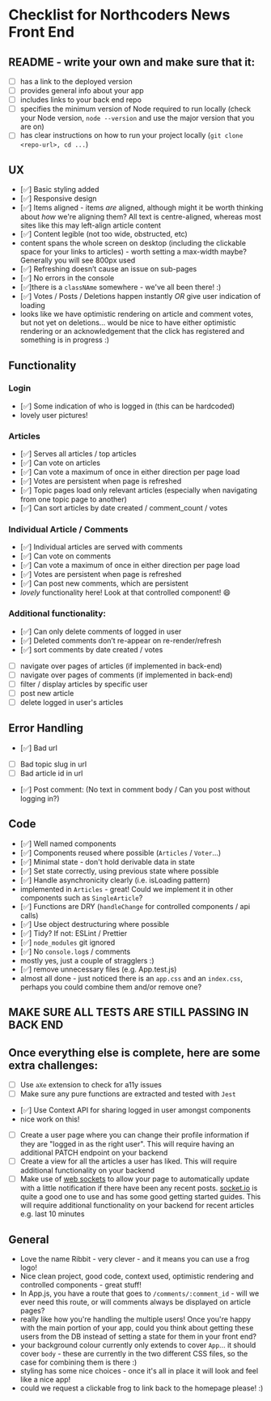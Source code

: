 # Checklist for Northcoders News Front End

## README - write your own and make sure that it:

- [ ] has a link to the deployed version
- [ ] provides general info about your app
- [ ] includes links to your back end repo
- [ ] specifies the minimum version of Node required to run locally (check your Node version, `node --version` and use the major version that you are on)
- [ ] has clear instructions on how to run your project locally (`git clone <repo-url>, cd ...`)

## UX

- [✅] Basic styling added
- [✅] Responsive design
- [✅] Items aligned - items _are_ aligned, although might it be worth thinking about _how_ we're aligning them? All text is centre-aligned, whereas most sites like this may left-align article content
- [✅] Content legible (not too wide, obstructed, etc)
 - content spans the whole screen on desktop (including the clickable space for your links to articles) - worth setting a max-width maybe? Generally you will see 800px used
- [✅] Refreshing doesn’t cause an issue on sub-pages
- [✅] No errors in the console
 - [✅]there is a `classNAme` somewhere - we've all been there! :)
- [✅] Votes / Posts / Deletions happen instantly _OR_ give user indication of loading
 - looks like we have optimistic rendering on article and comment votes, but not yet on deletions... would be nice to have either optimistic rendering or an acknowledgement that the click has registered and something is in progress :)

## Functionality

### Login

- [✅] Some indication of who is logged in (this can be hardcoded)
 - lovely user pictures!

### Articles 

- [✅] Serves all articles / top articles
- [✅] Can vote on articles
- [✅] Can vote a maximum of once in either direction per page load
- [✅] Votes are persistent when page is refreshed
- [✅] Topic pages load only relevant articles (especially when navigating from one topic page to another)
- [✅] Can sort articles by date created / comment_count / votes

### Individual Article / Comments

- [✅] Individual articles are served with comments
- [✅] Can vote on comments
- [✅] Can vote a maximum of once in either direction per page load
- [✅] Votes are persistent when page is refreshed
- [✅] Can post new comments, which are persistent
 - _lovely_ functionality here! Look at that controlled component! 😄

### Additional functionality:

- [✅] Can only delete comments of logged in user
- [✅] Deleted comments don’t re-appear on re-render/refresh
- [✅] sort comments by date created / votes
- [ ] navigate over pages of articles (if implemented in back-end)
- [ ] navigate over pages of comments (if implemented in back-end)
- [ ] filter / display articles by specific user
- [ ] post new article
- [ ] delete logged in user's articles

## Error Handling

- [✅] Bad url
- [ ] Bad topic slug in url
- [ ] Bad article id in url
- [✅] Post comment: (No text in comment body / Can you post without logging in?)

## Code

- [✅] Well named components
- [✅] Components reused where possible (`Articles` / `Voter`...)
- [✅] Minimal state - don't hold derivable data in state
- [✅] Set state correctly, using previous state where possible
- [✅] Handle asynchronicity clearly (i.e. isLoading pattern)
 - implemented in `Articles` - great! Could we implement it in other components such as `SingleArticle`?
- [✅] Functions are DRY (`handleChange` for controlled components / api calls)
- [✅] Use object destructuring where possible
- [✅] Tidy? If not: ESLint / Prettier
- [✅] `node_modules` git ignored
- [✅] No `console.log`s / comments
 - mostly yes, just a couple of stragglers :)
- [✅] remove unnecessary files (e.g. App.test.js)
 - almost all done - just noticed there is an `app.css` and an `index.css`, perhaps you could combine them and/or remove one?

## MAKE SURE ALL TESTS ARE STILL PASSING IN BACK END

## Once everything else is complete, here are some extra challenges:

- [ ] Use `aXe` extension to check for a11y issues
- [ ] Make sure any pure functions are extracted and tested with `Jest`
- [✅] Use Context API for sharing logged in user amongst components
 - nice work on this!
- [ ] Create a user page where you can change their profile information if they are "logged in as the right user". This will require having an additional PATCH endpoint on your backend
- [ ] Create a view for all the articles a user has liked. This will require additional functionality on your backend
- [ ] Make use of [web sockets](https://en.wikipedia.org/wiki/WebSocket) to allow your page to automatically update with a little notification if there have been any recent posts. [socket.io](https://socket.io/) is quite a good one to use and has some good getting started guides. This will require additional functionality on your backend for recent articles e.g. last 10 minutes

## General

- Love the name Ribbit - very clever - and it means you can use a frog logo!
- Nice clean project, good code, context used, optimistic rendering and controlled components - great stuff!
- In App.js, you have a route that goes to `/comments/:comment_id` - will we ever need this route, or will comments always be displayed on article pages?
- really like how you're handling the multiple users! Once you're happy with the main portion of your app, could you think about getting these users from the DB instead of setting a state for them in your front end?
- your background colour currently only extends to cover `App`... it should cover `body` - these are currently in the two different CSS files, so the case for combining them is there :)
- styling has some nice choices - once it's all in place it will look and feel like a nice app!
- could we request a clickable frog to link back to the homepage please! :)